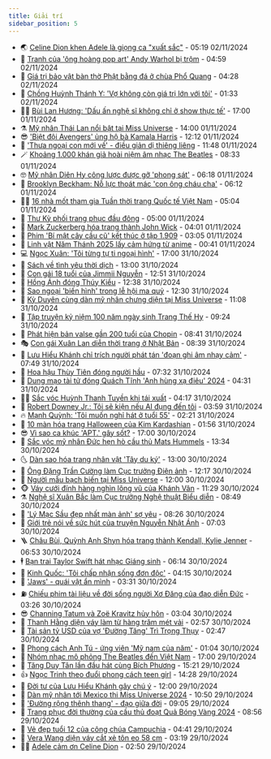 ```yaml
---
title: Giải trí
sidebar_position: 5
---
```


<!-- vnexpress-giai-tri:START -->
- 🌏 [Celine Dion khen Adele là giọng ca &quot;xuất sắc&quot;](https://vnexpress.net/celine-dion-khen-adele-la-giong-ca-xuat-sac-4811338.html) - 05:19 02/11/2024
- 💫 [Tranh của &#39;ông hoàng pop art&#39; Andy Warhol bị trộm](https://vnexpress.net/tranh-cua-ong-hoang-pop-art-andy-warhol-bi-trom-4811313.html) - 04:59 02/11/2024
- 🌮 [Giá trị bảo vật bàn thờ Phật bằng đá ở chùa Phổ Quang](https://vnexpress.net/gia-tri-bao-vat-ban-tho-phat-bang-da-o-chua-pho-quang-4807856.html) - 04:28 02/11/2024
- 🧠 [Chồng Huỳnh Thánh Y: &#39;Vợ không còn giá trị lớn với tôi&#39;](https://vnexpress.net/chong-huynh-thanh-y-vo-khong-con-gia-tri-lon-voi-toi-4811086.html) - 01:33 02/11/2024
- 👨‍🏫 [Bùi Lan Hương: &#39;Dấu ấn nghệ sĩ không chỉ ở show thực tế&#39;](https://vnexpress.net/bui-lan-huong-dau-an-nghe-si-khong-chi-o-show-thuc-te-4806599.html) - 17:00 01/11/2024
- ⚗️ [Mỹ nhân Thái Lan nổi bật tại Miss Universe](https://vnexpress.net/my-nhan-thai-lan-noi-bat-tai-miss-universe-4810663.html) - 14:00 01/11/2024
- 😎 [&#39;Biệt đội Avengers&#39; ủng hộ bà Kamala Harris](https://vnexpress.net/biet-doi-avengers-ung-ho-ba-kamala-harris-4811094.html) - 12:12 01/11/2024
- 🫣 [&#39;Thưa ngoại con mới về&#39; - điều giản dị thiêng liêng](https://vnexpress.net/thua-ngoai-con-moi-ve-dieu-gian-di-thieng-lieng-4811196.html) - 11:48 01/11/2024
- 🪄 [Khoảng 1.000 khán giả hoài niệm âm nhạc The Beatles](https://vnexpress.net/khoang-1-000-khan-gia-hoai-niem-am-nhac-the-beatles-4810988.html) - 08:33 01/11/2024
- 🤓 [Mỹ nhân Diên Hy công lược được gỡ &#39;phong sát&#39;](https://vnexpress.net/my-nhan-dien-hy-cong-luoc-duoc-go-phong-sat-4811061.html) - 06:18 01/11/2024
- 🫶 [Brooklyn Beckham: Nỗ lực thoát mác &#39;con ông cháu cha&#39;](https://vnexpress.net/brooklyn-beckham-no-luc-thoat-mac-con-ong-chau-cha-4810917.html) - 06:12 01/11/2024
- 🧑‍🏫 [16 nhà mốt tham gia Tuần thời trang Quốc tế Việt Nam](https://vnexpress.net/16-nha-mot-tham-gia-tuan-thoi-trang-quoc-te-viet-nam-4810946.html) - 05:04 01/11/2024
- 🦄 [Thư Kỳ phối trang phục đầu đông](https://vnexpress.net/thu-ky-phoi-trang-phuc-dau-dong-4810018.html) - 05:00 01/11/2024
- 💫 [Mark Zuckerberg hóa trang thành John Wick](https://vnexpress.net/mark-zuckerberg-hoa-trang-thanh-john-wick-4810970.html) - 04:01 01/11/2024
- 🎊 [Phim &#39;Bí mật cây cầu cũ&#39; kết thúc ở tập 1.909](https://vnexpress.net/phim-bi-mat-cay-cau-cu-ket-thuc-o-tap-1-909-4810908.html) - 03:05 01/11/2024
- 👹 [Linh vật Năm Thánh 2025 lấy cảm hứng từ anime](https://vnexpress.net/linh-vat-nam-thanh-2025-lay-cam-hung-tu-anime-4810302.html) - 00:41 01/11/2024
- 💻 [Ngọc Xuân: &#39;Tôi từng tự ti ngoại hình&#39;](https://vnexpress.net/ngoc-xuan-toi-tung-tu-ti-ngoai-hinh-4809202.html) - 17:00 31/10/2024
- 🤡 [Sách về tình yêu thời dịch](https://vnexpress.net/sach-ve-tinh-yeu-thoi-dich-4810601.html) - 13:00 31/10/2024
- 🥰 [Con gái 18 tuổi của Jimmii Nguyễn](https://vnexpress.net/con-gai-18-tuoi-cua-jimmii-nguyen-4810276.html) - 12:51 31/10/2024
- 🚀 [Hồng Ánh đóng Thúy Kiều](https://vnexpress.net/hong-anh-dong-thuy-kieu-4810782.html) - 12:38 31/10/2024
- 📝 [Sao ngoại &#39;biến hình&#39; trong lễ hội ma quỷ](https://vnexpress.net/sao-ngoai-bien-hinh-trong-le-hoi-ma-quy-4810606.html) - 12:30 31/10/2024
- 🐲 [Kỳ Duyên cùng dàn mỹ nhân chưng diện tại Miss Universe](https://vnexpress.net/ky-duyen-cung-dan-my-nhan-chung-dien-tai-miss-universe-4810751.html) - 11:08 31/10/2024
- 🎃 [Tập truyện kỷ niệm 100 năm ngày sinh Trang Thế Hy](https://vnexpress.net/tap-truyen-ky-niem-100-nam-ngay-sinh-trang-the-hy-4810726.html) - 09:24 31/10/2024
- 🤠 [Phát hiện bản valse gần 200 tuổi của Chopin](https://vnexpress.net/phat-hien-ban-valse-gan-200-tuoi-cua-chopin-4810460.html) - 08:41 31/10/2024
- 🎭 [Con gái Xuân Lan diễn thời trang ở Nhật Bản](https://vnexpress.net/con-gai-xuan-lan-dien-thoi-trang-o-nhat-ban-4810536.html) - 08:39 31/10/2024
- 🧰 [Lưu Hiểu Khánh chỉ trích người phát tán &#39;đoạn ghi âm nhạy cảm&#39;](https://vnexpress.net/luu-hieu-khanh-chi-trich-nguoi-phat-tan-doan-ghi-am-nhay-cam-4810674.html) - 07:49 31/10/2024
- 🦍 [Hoa hậu Thùy Tiên đóng người hầu](https://vnexpress.net/hoa-hau-thuy-tien-dong-nguoi-hau-4810492.html) - 07:32 31/10/2024
- 🌝 [Dung mạo tài tử đóng Quách Tĩnh &#39;Anh hùng xạ điêu&#39; 2024](https://vnexpress.net/dung-mao-tai-tu-dong-quach-tinh-anh-hung-xa-dieu-2024-4810514.html) - 04:31 31/10/2024
- 🧑‍💻 [Sắc vóc Huỳnh Thanh Tuyền khi tái xuất](https://vnexpress.net/sac-voc-huynh-thanh-tuyen-khi-tai-xuat-4809177.html) - 04:17 31/10/2024
- 🥸 [Robert Downey Jr.: Tôi sẽ kiện nếu AI đụng đến tôi](https://vnexpress.net/robert-downey-jr-toi-se-kien-neu-ai-dung-den-toi-4810486.html) - 03:59 31/10/2024
- 🔥 [Mạnh Quỳnh: &#39;Tôi muốn nghỉ hát ở tuổi 55&#39;](https://vnexpress.net/manh-quynh-toi-muon-nghi-hat-o-tuoi-55-4809596.html) - 02:21 31/10/2024
- 🐎 [10 màn hóa trang Halloween của Kim Kardashian](https://vnexpress.net/10-man-hoa-trang-halloween-cua-kim-kardashian-4808723.html) - 01:56 31/10/2024
- 😎 [Vì sao ca khúc &#39;APT.&#39; gây sốt?](https://vnexpress.net/vi-sao-ca-khuc-apt-gay-sot-4808768.html) - 17:00 30/10/2024
- 🦄 [Sắc vóc mỹ nhân Đức hẹn hò cầu thủ Mats Hummels](https://vnexpress.net/sac-voc-my-nhan-duc-hen-ho-cau-thu-mats-hummels-4810338.html) - 13:34 30/10/2024
- 🌜 [Dàn sao hóa trang nhân vật &#39;Tây du ký&#39;](https://vnexpress.net/dan-sao-hoa-trang-nhan-vat-tay-du-ky-4810256.html) - 13:00 30/10/2024
- 🚦 [Ông Đặng Trần Cường làm Cục trưởng Điện ảnh](https://vnexpress.net/ong-dang-tran-cuong-lam-cuc-truong-dien-anh-4810374.html) - 12:17 30/10/2024
- 🧐 [Người mẫu bạch biến tại Miss Universe](https://vnexpress.net/nguoi-mau-bach-bien-tai-miss-universe-4810165.html) - 12:00 30/10/2024
- 🐵 [Váy cưới đính hàng nghìn lông vũ của Khánh Vân](https://vnexpress.net/vay-cuoi-dinh-hang-nghin-long-vu-cua-khanh-van-4808236.html) - 11:29 30/10/2024
- ⚗️ [Nghệ sĩ Xuân Bắc làm Cục trưởng Nghệ thuật Biểu diễn](https://vnexpress.net/nghe-si-xuan-bac-lam-cuc-truong-nghe-thuat-bieu-dien-4810286.html) - 08:49 30/10/2024
- 👺 [&#39;Lý Mạc Sầu đẹp nhất màn ảnh&#39; sợ yêu](https://vnexpress.net/ly-mac-sau-dep-nhat-man-anh-so-yeu-4810145.html) - 08:26 30/10/2024
- 🌊 [Giới trẻ nói về sức hút của truyện Nguyễn Nhật Ánh](https://vnexpress.net/gioi-tre-noi-ve-suc-hut-cua-truyen-nguyen-nhat-anh-4809479.html) - 07:03 30/10/2024
- 🪜 [Châu Bùi, Quỳnh Anh Shyn hóa trang thành Kendall, Kylie Jenner](https://vnexpress.net/chau-bui-quynh-anh-shyn-hoa-trang-thanh-kendall-kylie-jenner-4810162.html) - 06:53 30/10/2024
- 🕴 [Bạn trai Taylor Swift hát nhạc Giáng sinh](https://vnexpress.net/ban-trai-taylor-swift-hat-nhac-giang-sinh-4810164.html) - 06:14 30/10/2024
- 💃 [Kinh Quốc: &#39;Tôi chấp nhận sống đơn độc&#39;](https://vnexpress.net/kinh-quoc-toi-chap-nhan-song-don-doc-4809153.html) - 04:15 30/10/2024
- 🦄 [&#39;Jaws&#39; - quái vật ẩn mình](https://vnexpress.net/giai-tri/phim/thu-vien-phim/jaws-744) - 03:31 30/10/2024
- ⛽️ [Chiếu phim tài liệu về đời sống người Xơ Đăng của đạo diễn Đức](https://vnexpress.net/chieu-phim-tai-lieu-ve-doi-song-nguoi-xo-dang-cua-dao-dien-duc-4809748.html) - 03:26 30/10/2024
- 😎 [Channing Tatum và Zoë Kravitz hủy hôn](https://vnexpress.net/channing-tatum-va-zo-kravitz-huy-hon-4810058.html) - 03:04 30/10/2024
- 🌊 [Thanh Hằng diện váy làm từ hàng trăm mét vải](https://vnexpress.net/thanh-hang-dien-vay-lam-tu-hang-tram-met-vai-4810060.html) - 02:57 30/10/2024
- 🐲 [Tài sản tỷ USD của vợ &#39;Đường Tăng&#39; Trì Trọng Thụy](https://vnexpress.net/tai-san-ty-usd-cua-vo-duong-tang-tri-trong-thuy-4810047.html) - 02:47 30/10/2024
- 💂 [Phong cách Anh Tú - ứng viên &#39;Mỹ nam của năm&#39;](https://vnexpress.net/phong-cach-anh-tu-ung-vien-my-nam-cua-nam-4809376.html) - 01:04 30/10/2024
- 🙉 [Nhóm nhạc mô phỏng The Beatles đến Việt Nam](https://vnexpress.net/nhom-nhac-mo-phong-the-beatles-den-viet-nam-4809782.html) - 17:00 29/10/2024
- 💪 [Tăng Duy Tân lần đầu hát cùng Bích Phương](https://vnexpress.net/tang-duy-tan-lan-dau-hat-cung-bich-phuong-4809913.html) - 15:21 29/10/2024
- 👍 [Ngọc Trinh theo đuổi phong cách teen girl](https://vnexpress.net/ngoc-trinh-theo-duoi-phong-cach-teen-girl-4809280.html) - 14:28 29/10/2024
- 💪 [Đời tư của Lưu Hiểu Khánh gây chú ý](https://vnexpress.net/doi-tu-cua-luu-hieu-khanh-gay-chu-y-4809811.html) - 12:00 29/10/2024
- 💄 [Dàn mỹ nhân tới Mexico thi Miss Universe 2024](https://vnexpress.net/dan-my-nhan-toi-mexico-thi-miss-universe-2024-4809816.html) - 10:50 29/10/2024
- 🦩 [&#39;Đường rộng thênh thang&#39; - đạo giữa đời](https://vnexpress.net/duong-rong-thenh-thang-dao-giua-doi-4806136.html) - 09:05 29/10/2024
- 🥸 [Trang phục đời thường của cầu thủ đoạt Quả Bóng Vàng 2024](https://vnexpress.net/trang-phuc-doi-thuong-cua-cau-thu-doat-qua-bong-vang-2024-4809616.html) - 08:56 29/10/2024
- 🧰 [Vẻ đẹp tuổi 12 của công chúa Campuchia](https://vnexpress.net/ve-dep-tuoi-12-cua-cong-chua-campuchia-4809662.html) - 04:41 29/10/2024
- 💼 [Vera Wang diện váy cắt xẻ tôn eo 58 cm](https://vnexpress.net/vera-wang-dien-vay-cat-xe-ton-eo-58-cm-4809635.html) - 03:19 29/10/2024
- 🧑‍💻 [Adele cảm ơn Celine Dion](https://vnexpress.net/adele-cam-on-celine-dion-4809591.html) - 02:50 29/10/2024<!-- vnexpress-giai-tri:END -->
